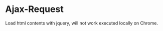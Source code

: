Ajax-Request
============

Load html contents with jquery, will not work executed locally on Chrome.
